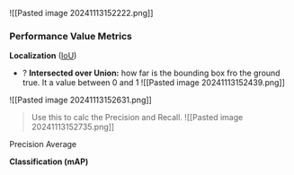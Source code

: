 ![[Pasted image 20241113152222.png]]

### Performance Value Metrics
**Localization** ([IoU](https://www.v7labs.com/blog/intersection-over-union-guide))  
+ ? **Intersected over Union:** how far is the bounding box fro the ground true. It a value between 0 and 1 ![[Pasted image 20241113152439.png]]

![[Pasted image 20241113152631.png]]
> Use this to calc the Precision and Recall.
![[Pasted image 20241113152735.png]]

Precision Average




**Classification (mAP)**
